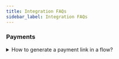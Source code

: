 ```yaml
---
title: Integration FAQs
sidebar_label: Integration FAQs
---
```


### Payments

<details>
 <summary> How to generate a payment link in a flow?
</summary>
 <div>
  <div> <ol>
  <li>Go to <strong>Studio</strong> &gt; <strong>Build</strong> and build a flow for your use case.</li>
  <li>At whichever point of conversation you want the bot to display the payment link, include the integrations node. For that, drag the node connector, go to <strong>Integrations</strong> &gt; select the payment gateway you have integrated.</li>
  <li>In the integrations node fill in the following fields:
    <ul>
      <li><strong>Account name:</strong> Choose the payment gateway account. If you have only one account, the account name is automatically populated. If you have multiple accounts, the first account added is auto-populated. Select the one you want to use at that moment.</li>
      <li><strong>Action:</strong> Choose the action as <b>Generate Payment Link.</b></li>
    </ul>
  </li>
  <li>Fill in the corresponding fields.</li>
  <li>Store the JSON response of the payment node in a variable and <a href="https://docs.yellow.ai/docs/platform_concepts/studio/api/add-api-apinode#display-api-response">display the API response</a> in a <a href="https://docs.yellow.ai/docs/platform_concepts/studio/build/nodes/message-nodes">message</a> node for the users to click the payment link and make a payment.</li>
</ol>

</div>
  <br/>
   </div>
</details>